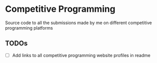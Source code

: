 # Competitive Programming

Source code to all the submissions made by me on different competitive programming platforms

## TODOs

- [ ] Add links to all competitive programming website profiles in readme
